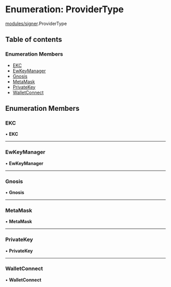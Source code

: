 # Enumeration: ProviderType

[modules/signer](../modules/modules_signer.md).ProviderType

## Table of contents

### Enumeration Members

- [EKC](modules_signer.ProviderType.md#ekc)
- [EwKeyManager](modules_signer.ProviderType.md#ewkeymanager)
- [Gnosis](modules_signer.ProviderType.md#gnosis)
- [MetaMask](modules_signer.ProviderType.md#metamask)
- [PrivateKey](modules_signer.ProviderType.md#privatekey)
- [WalletConnect](modules_signer.ProviderType.md#walletconnect)

## Enumeration Members

### EKC

• **EKC**

___

### EwKeyManager

• **EwKeyManager**

___

### Gnosis

• **Gnosis**

___

### MetaMask

• **MetaMask**

___

### PrivateKey

• **PrivateKey**

___

### WalletConnect

• **WalletConnect**
